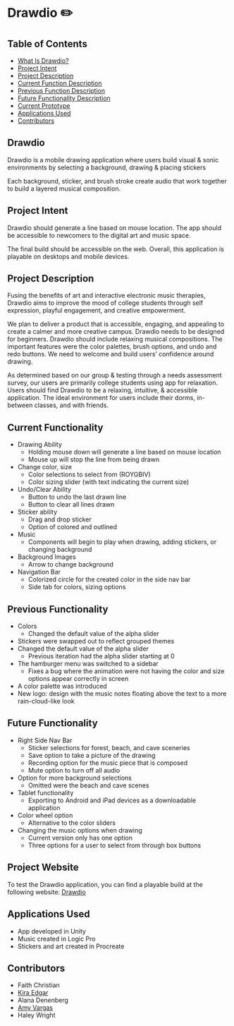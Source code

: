 # Drawdio ✏️

## Table of Contents
- [What Is Drawdio?](#drawdio)
- [Project Intent](#project-intent)
- [Project Description](#project-description)
- [Current Function Description](#current-functionality)
- [Previous Function Description](#previous-functionality)
- [Future Functionality Description](#future-functionality)
- [Current Prototype](#project-website)
- [Applications Used](#applications-used)
- [Contributors](#contributors)

## Drawdio
Drawdio is a mobile drawing application where users build visual & sonic environments by selecting a background, drawing & placing stickers

Each background, sticker, and brush stroke create audio that work together to build a layered musical composition.

## Project Intent
Drawdio should generate a line based on mouse location. The app should be accessible to newcomers to the digital art and music space. 

The final build should be accessible on the web. Overall, this application is playable on desktops and mobile devices.

## Project Description
Fusing the benefits of art and interactive electronic music therapies, Drawdio aims to improve the mood of college students through self expression, playful engagement, and creative empowerment.

We plan to deliver a product that is accessible, engaging, and appealing to create a calmer and more creative campus. Drawdio needs to be designed for beginners. Drawdio should include relaxing musical compositions. The important features were the color palettes, brush options, and undo and redo buttons. We need to welcome and build users’ confidence around drawing.

As determined based on our group & testing through a needs assessment survey, our users are primarily college students using app for relaxation. Users should find Drawdio to be a relaxing, intuitive, & accessible application. The ideal environment for users include their dorms, in-between classes, and with friends.

## Current Functionality
* Drawing Ability
    * Holding mouse down will generate a line based on mouse location
    * Mouse up will stop the line from being drawn
* Change color, size
    * Color selections to select from (ROYGBIV)
    * Color sizing slider (with text indicating the current size)
* Undo/Clear Ability
    * Button to undo the last drawn line
    * Button to clear all lines drawn
* Sticker ability
    * Drag and drop sticker
    * Option of colored and outlined
* Music
    * Components will begin to play when drawing, adding stickers, or changing background
* Background Images
    * Arrow to change background
* Navigation Bar
    * Colorized circle for the created color in the side nav bar
    * Side tab for colors, sizing options

## Previous Functionality
* Colors
    * Changed the default value of the alpha slider
* Stickers were swapped out to reflect grouped themes
* Changed the default value of the alpha slider
    * Previous iteration had the alpha slider starting at 0
* The hamburger menu was switched to a sidebar
    * Fixes a bug where the animation were not having the color and size options appear correctly in screen
* A color palette was introduced
* New logo: design with the music notes floating above the text to a more rain-cloud-like look

## Future Functionality
* Right Side Nav Bar
    * Sticker selections for forest, beach, and cave sceneries
    * Save option to take a picture of the drawing
    * Recording option for the music piece that is composed
    * Mute option to turn off all audio
* Option for more background selections
    * Omitted were the beach and cave scenes
* Tablet functionality
    * Exporting to Android and iPad devices as a downloadable application
* Color wheel option
    * Alternative to the color sliders
* Changing the music options when drawing
    * Current version only has one option
    * Three options for a user to select from through box buttons

## Project Website
To test the Drawdio application, you can find a playable build at the following website: [Drawdio](https://a-varg.itch.io/drawdio)

## Applications Used
* App developed in Unity
* Music created in Logic Pro
* Stickers and art created in Procreate

## Contributors
* Faith Christian
* [Kira Edgar](https://github.com/kiraautumn)
* Alana Denenberg
* [Amy Vargas](https://github.com/A-Vargas-GP)
* Haley Wright
